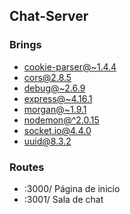 ## Chat-Server

### Brings

- [cookie-parser@~1.4.4](https://www.npmjs.com/package/cookie-parser)
- [cors@2.8.5](https://www.npmjs.com/package/cors)
- [debug@~2.6.9](https://www.npmjs.com/package/debug)
- [express@~4.16.1](https://www.npmjs.com/package/express)
- [morgan@~1.9.1](https://www.npmjs.com/package/morgan)
- [nodemon@^2.0.15](https://www.npmjs.com/package/nodemon)
- [socket.io@4.4.0](https://www.npmjs.com/package/socket.io)
- [uuid@8.3.2](https://www.npmjs.com/package/uuid)

### Routes

- :3000/ Página de inicio
- :3001/ Sala de chat